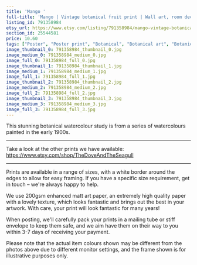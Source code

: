 ```yaml
---
title: 'Mango '
full-title: 'Mango | Vintage botanical fruit print | Wall art, room decor, vintage print, watercolour'
listing_id: 791358984
etsy_url: https://www.etsy.com/listing/791358984/mango-vintage-botanical-fruit-print-wall?utm_source=site&utm_medium=api&utm_campaign=api
section_id: 25544581
price: 10.60
tags: ["Poster", "Poster print", "Botanical", "Botanical art", "Botanical poster", "Photograph", "Watercolour", "Fruit", "High quality print", "USDA Pomological", "Vintage plant print", "Kitchen wall art", "Food art"]
image_thumbnail_0: 791358984_thumbnail_0.jpg
image_medium_0: 791358984_medium_0.jpg
image_full_0: 791358984_full_0.jpg
image_thumbnail_1: 791358984_thumbnail_1.jpg
image_medium_1: 791358984_medium_1.jpg
image_full_1: 791358984_full_1.jpg
image_thumbnail_2: 791358984_thumbnail_2.jpg
image_medium_2: 791358984_medium_2.jpg
image_full_2: 791358984_full_2.jpg
image_thumbnail_3: 791358984_thumbnail_3.jpg
image_medium_3: 791358984_medium_3.jpg
image_full_3: 791358984_full_3.jpg
---
```

This stunning botanical watercolour study is from a series of watercolours painted in the early 1900s.

---

Take a look at the other prints we have available:
https://www.etsy.com/shop/TheDoveAndTheSeagull

----

Prints are available in a range of sizes, with a white border around the edges to allow for easy framing. If you have a specific size requirement, get in touch – we&#39;re always happy to help.

We use 200gsm enhanced matt art paper, an extremely high quality paper with a lovely texture, which looks fantastic and brings out the best in your artwork. With care, your print will look fantastic for many years!

When posting, we&#39;ll carefully pack your prints in a mailing tube or stiff envelope to keep them safe, and we aim have them on their way to you within 3-7 days of receiving your payment.

Please note that the actual item colours shown may be different from the photos above due to different monitor settings, and the frame shown is for illustrative purposes only.
